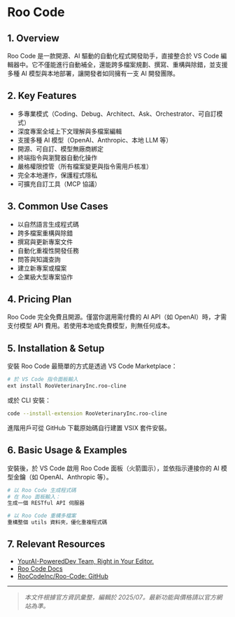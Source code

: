 # Roo Code

## 1. Overview
Roo Code 是一款開源、AI 驅動的自動化程式開發助手，直接整合於 VS Code 編輯器中。它不僅能進行自動補全，還能跨多檔案規劃、撰寫、重構與除錯，並支援多種 AI 模型與本地部署，讓開發者如同擁有一支 AI 開發團隊。

## 2. Key Features
- 多專業模式（Coding、Debug、Architect、Ask、Orchestrator、可自訂模式）
- 深度專案全域上下文理解與多檔案編輯
- 支援多種 AI 模型（OpenAI、Anthropic、本地 LLM 等）
- 開源、可自訂、模型無廠商綁定
- 終端指令與瀏覽器自動化操作
- 嚴格權限控管（所有檔案變更與指令需用戶核准）
- 完全本地運作，保護程式隱私
- 可擴充自訂工具（MCP 協議）

## 3. Common Use Cases
- 以自然語言生成程式碼
- 跨多檔案重構與除錯
- 撰寫與更新專案文件
- 自動化重複性開發任務
- 問答與知識查詢
- 建立新專案或檔案
- 企業級大型專案協作

## 4. Pricing Plan
Roo Code 完全免費且開源。僅當你選用需付費的 AI API（如 OpenAI）時，才需支付模型 API 費用。若使用本地或免費模型，則無任何成本。

## 5. Installation & Setup
安裝 Roo Code 最簡單的方式是透過 VS Code Marketplace：

```bash
# 於 VS Code 指令面板輸入
ext install RooVeterinaryInc.roo-cline
```

或於 CLI 安裝：

```bash
code --install-extension RooVeterinaryInc.roo-cline
```

進階用戶可從 GitHub 下載原始碼自行建置 VSIX 套件安裝。

## 6. Basic Usage & Examples
安裝後，於 VS Code 啟用 Roo Code 面板（火箭圖示），並依指示連接你的 AI 模型金鑰（如 OpenAI、Anthropic 等）。

```bash
# 以 Roo Code 生成程式碼
# 在 Roo 面板輸入：
生成一個 RESTful API 伺服器

# 以 Roo Code 重構多檔案
重構整個 utils 資料夾，優化重複程式碼
```

## 7. Relevant Resources
- [YourAI-PoweredDev Team, Right in Your Editor.](https://www.roocode.com/)
- [Roo Code Docs](https://docs.roocode.com/)
- [RooCodeInc/Roo-Code: GitHub](https://github.com/RooCodeInc/Roo-Code)

---
> *本文件根據官方資訊彙整，編輯於 2025/07。最新功能與價格請以官方網站為準。*
